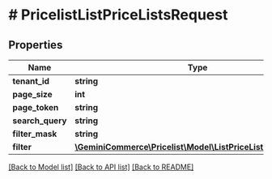 # # PricelistListPriceListsRequest


## Properties


Name | Type | Description | Notes
------------ | ------------- | ------------- | -------------
**tenant_id**| **string** |   | [optional]
**page_size**| **int** |   | [optional]
**page_token**| **string** |   | [optional]
**search_query**| **string** |   | [optional]
**filter_mask**| **string** |   | [optional]
**filter**| [**\GeminiCommerce\Pricelist\Model\ListPriceListsRequestFilter**](ListPriceListsRequestFilter.md) |   | [optional]


[[Back to Model list]](../../README.md#models) [[Back to API list]](../../README.md#endpoints) [[Back to README]](../../README.md)
